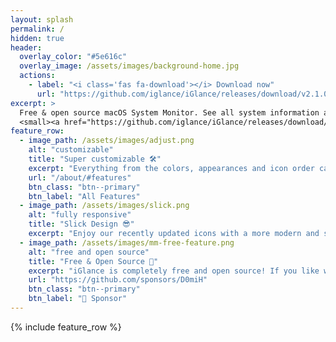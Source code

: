 ```yaml
---
layout: splash
permalink: /
hidden: true
header:
  overlay_color: "#5e616c"
  overlay_image: /assets/images/background-home.jpg
  actions:
    - label: "<i class='fas fa-download'></i> Download now"
      url: "https://github.com/iglance/iGlance/releases/download/v2.1.0/iGlance_v2.1.0.zip"
excerpt: >
  Free & open source macOS System Monitor. See all system information at a glance. <br />
  <small><a href="https://github.com/iglance/iGlance/releases/download/v2.1.0/iGlance_v2.1.0.zip">Latest release v2.1.0</a></small>
feature_row:
  - image_path: /assets/images/adjust.png
    alt: "customizable"
    title: "Super customizable 🛠"
    excerpt: "Everything from the colors, appearances and icon order can be configured through the dashboard to best fit your needs."
    url: "/about/#features"
    btn_class: "btn--primary"
    btn_label: "All Features"
  - image_path: /assets/images/slick.png
    alt: "fully responsive"
    title: "Slick Design 😎"
    excerpt: "Enjoy our recently updated icons with a more modern and smooth look."
  - image_path: /assets/images/mm-free-feature.png
    alt: "free and open source"
    title: "Free & Open Source 🎉"
    excerpt: "iGlance is completely free and open source! If you like what you're seeing, you can support us here:"
    url: "https://github.com/sponsors/D0miH"
    btn_class: "btn--primary"
    btn_label: "🧡 Sponsor"      
---
```


{% include feature_row %}
